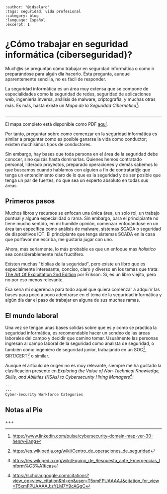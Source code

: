 ```{post} 2023-08-20
:author: "@jdsalaro"
:tags: seguridad, vida profesional
:category: blog
:language: Español
:excerpt: 1
```

# ¿Cómo trabajar en seguridad informática (ciberseguridad)?

Much@s se preguntan cómo trabajar en seguridad informática o como ir preparándose para algún día hacerlo. Ésta pregunta, aunque aparentemente sencilla, no es fácil de responder.

La seguridad informática es un área muy extensa que se compone de especialidades como la seguridad de redes, seguridad de aplicaciones web, ingeniería inversa, análisis de malware, criptografía, y muchas otras más. Es más, hasta existe un _Mapa de la Seguridad Cibernética_[^MAPACYBERSEGURIDAD]:

```{image} trabajar-seguridad-informatica.md-data/mapa-mental-areas-ciberseguridad.png
```

[^MAPACYBERSEGURIDAD]:https://www.linkedin.com/pulse/cybersecurity-domain-map-ver-30-henry-jiang


---

El mapa completo está disponible como PDF [aquí](trabajar-seguridad-informatica.md-data/dominios-seguridad-cibernetica.pdf).

Por tanto, preguntar sobre como comenzar en la seguridad informática es similar a preguntar como es posible ganarse la vida como conductor; existen muchísimos tipos de conductores.

Sin embargo, hay bases que toda persona en el área de la seguridad debe conocer, sino quizás hasta dominarlas. Quienes hemos contratado personal, liderado proyectos, preparado operaciones y demás sabemos lo que buscamos cuando hablamos con alguien a fin de contratarl@: que tenga un entendimiento claro de lo que es la seguridad y de ser posible que tenga un par de fuertes, no que sea un experto absoluto en todas sus áreas.

## Primeros pasos

Muchos libros y recursos se enfocan una única área, un solo rol, un trabajo puntual y alguna especialidad o rama. Sin embargo, para el principiante no tiene mucho sentido, en mi humilde opinión, comenzar enfocándose en un área tan específica como análisis de malware, sistemas SCADA o seguridad de dispositivos IOT. El principiante que tenga sistemas SCADA en la casa que porfavor me escriba, me gustaría jugar con uno.

Ahora, más seriamente, lo más probable es que un enfoque más _holístico_ sea considerablemente más fructifero.

Existen muchas "biblias de la seguridad", pero existe un libro que es especialmente interesante, conciso, claro y diverso en los temas que trata: [The Art Of Exploitation 2nd Edition](https://en.wikipedia.org/wiki/Hacking:_The_Art_of_Exploitation#Content_of_2nd_edition) por Erikson. Si, es un libro viejito, pero no por eso menos relevante. 

Ésa sería mi sugerencia para todo aquel que quiera comenzar a adquirir las bases para poco a poco adentrarse en el tema de la seguridad informática y algún día dar el paso de trabajar en alguna de sus muchas ramas. 


## El mundo laboral

Una vez se tengan unas bases solidas sobre que es y como se practica la seguridad informática, es recomendable hacer un sondeo de las áreas laborales del campo y decidir que camino tomar. Usualmente las personas ingresan al campo laboral de la seguridad como analista de seguridad, o también como ingeniero de seguridad junior, trabajando en un SOC[^SOC], SIRT/CERT[^SIRTCERT] o similar.

[^SOC]:https://es.wikipedia.org/wiki/Centro_de_operaciones_de_seguridad
[^SIRTCERT]:https://es.wikipedia.org/wiki/Equipo_de_Respuesta_ante_Emergencias_Inform%C3%A1ticas

Aunque el artículo de origen no es muy relevante, siempre me ha gustado la clasificación presente en _Exploring the Value of Non-Technical Knowledge, Skills, and Abilities (KSAs) to Cybersecurity Hiring Managers_[^CYBERSECURITYCATEGORIES]:



```{figure} trabajar-seguridad-informatica.md-data/cyber-security-workforce-categories.png
---
---
Cyber-Security Workforce Categories
```

[^CYBERSECURITYCATEGORIES]:https://scholar.google.com/citations?view_op=view_citation&hl=en&user=T5xmFPUAAAAJ&citation_for_view=T5xmFPUAAAAJ:zYLM7Y9cAGgC




## Notas al Pie

+++
